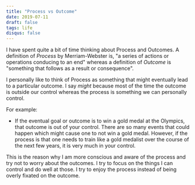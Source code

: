 ```yaml
---
title: "Process vs Outcome"
date: 2019-07-11
draft: false
tags: life
disqus: false
---
```


I have spent quite a bit of time thinking about Process and Outcomes. A definition of *Process* by Merriam-Webster is, "a series of actions or operations conducing to an end" whereas a definition of *Outcome* is "something that follows as a result or consequence".

I personally like to think of Process as something that might eventually lead to a particular outcome. I say *might* because most of the time the outcome is outside our control whereas the process is something we can personally control.

For example:

- If the eventual goal or outcome is to win a gold medal at the Olympics, that outcome is out of your control. There are so many events that could happen which might cause one to not win a gold medal. However, if the process is that one needs to train like a gold medalist over the course of the next few years, it is very much in your control.

This is the reason why I am more conscious and aware of the process and try not to worry about the outcomes. I try to focus on the things I can control and do well at those. I try to enjoy the process instead of being overly fixated on the outcome.
